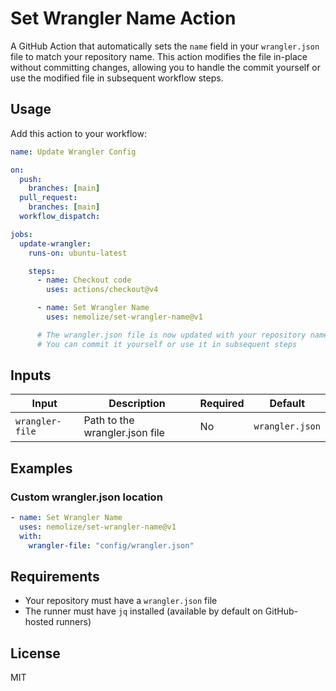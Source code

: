# Set Wrangler Name Action

A GitHub Action that automatically sets the `name` field in your `wrangler.json` file to match your repository name. This action modifies the file in-place without committing changes, allowing you to handle the commit yourself or use the modified file in subsequent workflow steps.

## Usage

Add this action to your workflow:

```yaml
name: Update Wrangler Config

on:
  push:
    branches: [main]
  pull_request:
    branches: [main]
  workflow_dispatch:

jobs:
  update-wrangler:
    runs-on: ubuntu-latest

    steps:
      - name: Checkout code
        uses: actions/checkout@v4

      - name: Set Wrangler Name
        uses: nemolize/set-wrangler-name@v1

      # The wrangler.json file is now updated with your repository name
      # You can commit it yourself or use it in subsequent steps
```

## Inputs

| Input           | Description                    | Required | Default         |
| --------------- | ------------------------------ | -------- | --------------- |
| `wrangler-file` | Path to the wrangler.json file | No       | `wrangler.json` |

## Examples

### Custom wrangler.json location

```yaml
- name: Set Wrangler Name
  uses: nemolize/set-wrangler-name@v1
  with:
    wrangler-file: "config/wrangler.json"
```

## Requirements

- Your repository must have a `wrangler.json` file
- The runner must have `jq` installed (available by default on GitHub-hosted runners)

## License

MIT
